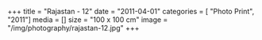 +++
title = "Rajastan - 12"
date = "2011-04-01"
categories = [ "Photo Print", "2011"]
media = []
size = "100 x 100 cm"
image = "/img/photography/rajastan-12.jpg"
+++
